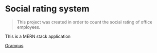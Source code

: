 # Social rating system

> This project was created in order to count the social rating of office
> employees.

This is a MERN stack application

[Grampus](#)
